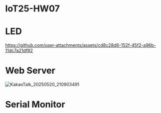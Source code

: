 # IoT25-HW07

# LED


https://github.com/user-attachments/assets/cd8c28d6-152f-45f2-a96b-11dc7a21df92


# Web Server
![KakaoTalk_20250520_210903491](https://github.com/user-attachments/assets/30f8bfe8-4f5a-4012-83cb-e8b9a72a5974)

# Serial Monitor

